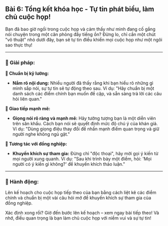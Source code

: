 ## Bài 6: Tổng kết khóa học - Tự tin phát biểu, làm chủ cuộc họp!

Bạn đã bao giờ ngồi trong cuộc họp và cảm thấy như mình đang cố gắng nói chuyện trong một căn phòng đầy tiếng ồn? Đừng lo, chỉ cần một chút "võ thuật" nhỏ dưới đây, bạn sẽ tự tin điều khiển mọi cuộc họp như một ngôi sao thực thụ!

---

### 📌 Giải pháp:

**🔹 Chuẩn bị kỹ lưỡng:**
- **Nắm rõ nội dung:** Nhiều người đã thấy rằng khi bạn hiểu rõ những gì mình sắp nói, sự tự tin sẽ tự động theo sau.
  Ví dụ: "Hãy chuẩn bị một danh sách các điểm chính bạn muốn đề cập, và sẵn sàng trả lời các câu hỏi liên quan."

**🔹 Giao tiếp mạnh mẽ:**
- **Giọng nói rõ ràng và mạnh mẽ:** Hãy tưởng tượng bạn là một diễn viên trên sân khấu. Cách bạn nói sẽ quyết định mức độ chú ý của khán giả.
  Ví dụ: "Dùng giọng điệu thay đổi để nhấn mạnh điểm quan trọng và giữ người nghe không ngủ gật."

**🔹 Tương tác với đồng nghiệp:**
- **Khuyến khích sự tham gia:** Đừng chỉ "độc thoại", hãy mời gọi ý kiến từ mọi người xung quanh.
  Ví dụ: "Sau khi trình bày một điểm, hỏi: 'Mọi người có ý kiến gì không?' để khuyến khích thảo luận."

---

### 🚀 Hành động:

Lên kế hoạch cho cuộc họp tiếp theo của bạn bằng cách liệt kê các điểm chính và chuẩn bị một vài câu hỏi mở để khuyến khích sự tham gia của đồng nghiệp.

Xác định xong rồi? Giờ đến bước lên kế hoạch – xem ngay bài tiếp theo! Và nhớ, điều quan trọng là bạn làm chủ cuộc họp với niềm vui và sự tự tin!
